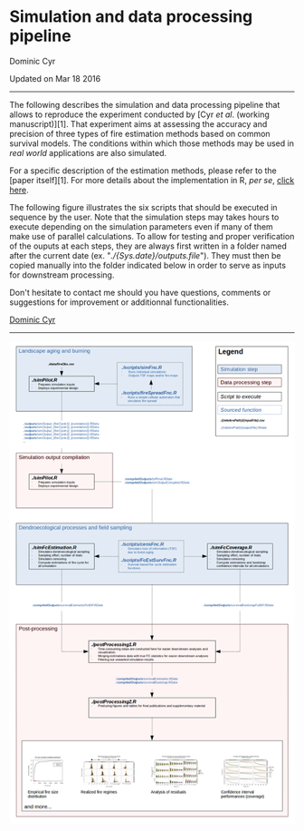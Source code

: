 # Simulation and data processing pipeline
Dominic Cyr  

Updated on Mar 18 2016


-----------



The following describes the simulation and data processing pipeline that allows to reproduce the experiment conducted by [Cyr _et al_. (working manuscript)][1]. That experiment aims at assessing the accuracy and precision of three types of fire estimation methods based on common survival models. The conditions within which those methods may be used in _real world_ applications are also simulated.

For a specific description of the estimation methods, please refer to the [paper itself][1]. For more details about the implementation in R, _per se_, [click here][2].

The following figure illustrates the six scripts that should be executed in sequence by the user. Note that the simulation steps may takes hours to execute depending on the simulation parameters even if many of them make use of parallel calculations. To allow for testing and proper verification of the ouputs at each steps, they are always first written in a folder named after the current date (ex. "_./{Sys.date}/outputs.file_"). They must then be copied manually into the folder indicated below in order to serve as inputs for downstream processing.

Don't hesitate to contact me should you have questions, comments or suggestions for improvement or additionnal functionalities.

[Dominic Cyr][5]

-----------



![alt text](./figures/pipeline.png)


[2]: https://github.com/dcyr/survFire/scripts
[3]: https://github.com/dcyr/survFire/pipeline.md
[5]: http://dominiccyr.ca
